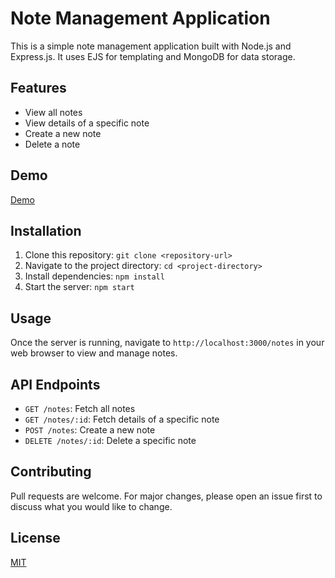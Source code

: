 # Note Management Application

This is a simple note management application built with Node.js and Express.js. It uses EJS for templating and MongoDB for data storage.

## Features

- View all notes
- View details of a specific note
- Create a new note
- Delete a note

## Demo
[Demo]: https://sticky-note-n444.onrender.com/notes
[Demo][Demo]
## Installation

1. Clone this repository: `git clone <repository-url>`
2. Navigate to the project directory: `cd <project-directory>`
3. Install dependencies: `npm install`
4. Start the server: `npm start`

## Usage

Once the server is running, navigate to `http://localhost:3000/notes` in your web browser to view and manage notes.

## API Endpoints

- `GET /notes`: Fetch all notes
- `GET /notes/:id`: Fetch details of a specific note
- `POST /notes`: Create a new note
- `DELETE /notes/:id`: Delete a specific note

## Contributing

Pull requests are welcome. For major changes, please open an issue first to discuss what you would like to change.

## License

[MIT](https://choosealicense.com/licenses/mit/)
